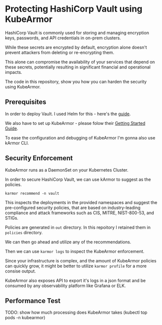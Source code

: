 # Protecting HashiCorp Vault using KubeArmor

HashiCorp Vault is commonly used for storing and managing encryption keys, passwords, and API credentials in on-prem clusters.

While these secrets are encrypted by default, encryption alone doesn't prevent attackers from deleting or re-encrypting them.

This alone can compromise the availability of your services that depend on these secrets, potentially resulting in significant financial and operational impacts.

The code in this repository, show you how you can harden the security using KubeArmor.

## Prerequisites

In order to deploy Vault. I used Helm for this - here's the [guide](https://developer.hashicorp.com/vault/docs/platform/k8s/helm).

We also have to set up KubeArmor - please folow their [Getting Started Guide](https://docs.kubearmor.io/kubearmor/quick-links/deployment_guide#install-karmor-cli-optional).

To ease the configuration and debugging of KubeArmor I'm gonna also use kArmor CLI. 

## Security Enforcement

KubeArmor runs as a DaemonSet on your Kubernetes Cluster. 

In order to secure HashiCorp Vault, we can use kArmor to suggest as the policies.

```
karmor recommend -n vault 
```

This inspects the deployments in the provided namespaces and suggest the pre-configured security policies, that are based on industry-leading compliance and attack frameworks such as CIS, MITRE, NIST-800-53, and STIGs.

Policies are generated in `out` directory. In this repoitory I retained them in `policies` directory.

We can then go ahead and utilize any of the recommendations.

Then we can use `karmor logs` to inspect the KubeArmor enforcement.

Since your infrastructure is complex, and the amount of KubeArmor policies can quickly grow, it might be better to utilize `karmor profile` for a more consise output.

KubeArmor also exposes API to export it's logs in a json format and be consumed by any observability platform like Grafana or ELK.

## Performance Test

TODO: show how much processing does KubeArmor takes (kubectl top pods -n kubearmor)
